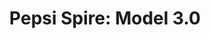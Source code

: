 ---
title: 'Pepsi Spire: Model 3.0'
titleTemplate: false
description: 'Information about the Pepsi Spire model version 3.0'
outline: deep
---